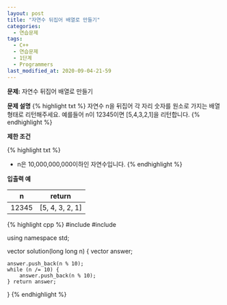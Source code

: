 ```yaml
---
layout: post
title: "자연수 뒤집어 배열로 만들기"
categories:
  - 연습문제
tags:
  - C++
  - 연습문제
  - 1단계
  - Programmers
last_modified_at: 2020-09-04-21-59
---
```


<strong> 문제:</strong> 자연수 뒤집어 배열로 만들기

<strong>문제 설명</strong>
{% highlight txt %}
자연수 n을 뒤집어 각 자리 숫자를 원소로 가지는 배열 형태로 리턴해주세요.
예를들어 n이 12345이면 [5,4,3,2,1]을 리턴합니다.
{% endhighlight %}

<strong>제한 조건</strong>

{% highlight txt %}
  - n은 10,000,000,000이하인 자연수입니다.
{% endhighlight %}

<strong>입출력 예</strong>

| n | return |
| --- | --- |
| 12345 | [5, 4, 3, 2, 1] |


{% highlight cpp %}
#include <string>
#include <vector>

using namespace std;

vector<int> solution(long long n) {
    vector<int> answer;
    
    answer.push_back(n % 10);
    while (n /= 10) {
        answer.push_back(n % 10);
    } return answer;
}
{% endhighlight %}
